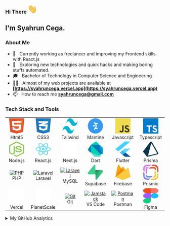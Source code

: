 <h3> Hi There <img src="https://github.com/syahruncega/syahruncega/blob/main/gifs/Hi.gif" width="30"></h3>

## I'm Syahrun Cega.

### About Me

- 🔭 &nbsp; Currently working as freelancer and improving my Frontend skills with React.js
- 🤔 &nbsp; Exploring new technologies and quick hacks and making boring stuffs automated.
- 🎓 &nbsp; Bachelor of Technology in Computer Science and Engineering
- 👨‍💻 &nbsp; Almost of my web projects are available at **[https://syahruncega.vercel.app](https://syahruncega.vercel.app)**
- 📫 &nbsp; How to reach me **syahruncega@gmail.com**

### Tech Stack and Tools

<table align="center">
  <tr>
    <td align="center" width="96">
      <a href="#html5">
        <img
          src="https://github.com/syahruncega/syahruncega/blob/main/svgs/html.svg"
          width="48"
          height="48"
          alt="Html5"
        />
      </a>
      <br />Html5
    </td>
    <td align="center" width="96">
      <a href="#css3">
        <img
          src="https://github.com/syahruncega/syahruncega/blob/main/svgs/css.svg"
          width="48"
          height="48"
          alt="Css3"
        />
      </a>
      <br />CSS3
    </td>
    <td align="center" width="96">
      <a href="#bootstrap">
        <img
          src="https://github.com/syahruncega/syahruncega/blob/main/svgs/tailwind.svg"
          width="48"
          height="48"
          alt="Bootstrap"
        />
      </a>
      <br />Tailwind
    </td>
    <td align="center" width="96">
      <a href="#mantine">
        <img
          src="https://github.com/syahruncega/syahruncega/blob/main/svgs/mantine.svg"
          width="48"
          height="48"
          alt="Mantine"
        />
      </a>
      <br />Mantine
    </td>
    <td align="center" width="96">
      <a href="#js">
        <img
          src="https://github.com/syahruncega/syahruncega/blob/main/svgs/javascript.svg"
          width="48"
          height="48"
          alt="javascript"
        />
      </a>
      <br />Javascript
    </td>
    <td align="center" width="96">
      <a href="#ts">
        <img
          src="https://github.com/syahruncega/syahruncega/blob/main/svgs/typescript.svg"
          width="48"
          height="48"
          alt="typescript"
        />
      </a>
      <br />Typescript
    </td>
  </tr>

  <tr>
    <td align="center" width="96">
      <a href="#node">
        <img
          src="https://github.com/syahruncega/syahruncega/blob/main/svgs/nodejs.svg"
          width="48"
          height="48"
          alt="Node.js"
        />
      </a>
      <br />Node.js
    </td>
    <td align="center" width="96">
      <a href="#react">
        <img
          src="https://github.com/syahruncega/syahruncega/blob/main/svgs/react.svg"
          width="48"
          height="48"
          alt="React.js"
        />
      </a>
      <br />React.js
    </td>
    <td align="center" width="96">
      <a href="#nextjs">
        <img
          src="https://github.com/syahruncega/syahruncega/blob/main/svgs/nextjs.svg"
          width="48"
          height="48"
          alt="Next.js"
        />
      </a>
      <br />Next.js
    </td>
    <td align="center" width="96">
      <a href="#dart">
        <img
          src="https://github.com/syahruncega/syahruncega/blob/main/svgs/dart.svg"
          width="48"
          height="48"
          alt="Git"
        />
      </a>
      <br />Dart
    </td>
    <td align="center" width="96">
      <a href="#flutter">
        <img
          src="https://github.com/syahruncega/syahruncega/blob/main/svgs/flutter.svg"
          width="48"
          height="48"
          alt="Git"
        />
      </a>
      <br />Flutter
    </td>
    <td align="center" width="96">
      <a href="#prisma">
        <img
          src="https://github.com/syahruncega/syahruncega/blob/main/svgs/prisma.svg"
          width="48"
          height="48"
          alt="Prisma"
        />
      </a>
      <br />Prisma
    </td>
  </tr>
  <tr>
    <td align="center" width="96">
      <a href="#nuxtjs">
        <img
          src="https://i.ibb.co/LzmYpDX/146-1466902-php-logo-png-transparent-php-logo-png-png-removebg-preview.png"
          width="48"
          height="48"
          alt="PHP"
        />
      </a>
      <br />PHP
    </td>
    <td align="center" width="96">
      <a href="#laravel">
        <img
          src="https://cdn.worldvectorlogo.com/logos/laravel-2.svg"
          width="48"
          height="48"
          alt="Laravel"
        />
      </a>
      <br />Laravel
    </td>
    <td align="center" width="96">
      <a href="#laravel">
        <img
          src="https://www.logo.wine/a/logo/MySQL/MySQL-Logo.wine.svg"
          width="48"
          height="48"
          alt="Laravel"
        />
      </a>
      <br />MySQL
    </td>
    <td align="center" width="96">
      <a href="#supabase">
        <img
          src="https://github.com/syahruncega/syahruncega/blob/main/svgs/supabase.svg"
          width="48"
          height="48"
          alt="supabase"
        />
      </a>
      <br />Supabase
    </td>
    <td align="center" width="96">
      <a href="#firebase">
        <img
          src="https://github.com/syahruncega/syahruncega/blob/main/svgs/firebase.svg"
          width="48"
          height="48"
          alt="Firebase"
        />
      </a>
      <br />Firebase
    </td>
    <td align="center" width="96">
      <a href="#prismic">
        <img
          src="https://github.com/syahruncega/syahruncega/blob/main/svgs/prismic.svg"
          width="48"
          height="48"
          alt="Prismic"
        />
      </a>
      <br />Prismic
    </td>
  </tr>
  <tr>
    <td align="center" width="96">
      <a href="#vercel">
        <img
          src="https://github.com/syahruncega/syahruncega/blob/main/svgs/vercel-white.svg"
          width="48"
          height="48"
          alt="Vercel"
        />
      </a>
      <br />Vercel
    </td>
    <td align="center" width="96">
      <a href="#planetscale">
        <img
          src="https://github.com/syahruncega/syahruncega/blob/main/svgs/planetscale.svg"
          width="48"
          height="48"
          alt="Planetscale"
        />
      </a>
      <br />PlanetScale
    </td>
    <td align="center" width="96">
      <a href="#git">
        <img
          src="https://upload.wikimedia.org/wikipedia/commons/thumb/3/3f/Git_icon.svg/1200px-Git_icon.svg.png"
          width="48"
          height="48"
          alt="Git"
        />
      </a>
      <br />Git
    </td>
    <td align="center" width="96">
      <a href="#vscode">
        <img
          src="https://upload.wikimedia.org/wikipedia/commons/9/9a/Visual_Studio_Code_1.35_icon.svg"
          width="48"
          height="48"
          alt="Jamstack"
        />
      </a>
      <br />VS Code
    </td>
    <td align="center" width="96">
      <a href="#postman">
        <img
          src="https://www.vectorlogo.zone/logos/getpostman/getpostman-icon.svg"
          width="48"
          height="48"
          alt="Postman"
        />
      </a>
      <br />Postman
    </td>
    <td align="center" width="96">
      <a href="#figma">
        <img
          src="https://github.com/syahruncega/syahruncega/blob/main/svgs/figma.svg"
          width="48"
          height="48"
          alt="Figma"
        />
      </a>
      <br />Figma
    </td>
  </tr>
</table>

<details>
  <summary>My GitHub Analytics</summary>

  <p>
    &nbsp;<img
      width="100%"
      height="250px"
      align="center"
      src="https://github-readme-stats.vercel.app/api?username=syahruncega&show_icons=true&locale=en&theme=radical"
      alt="syahruncega"
    />
  </p>
  <p>
    <img
      width="100%"
      height="200px"
      align="left"
      src="https://github-readme-stats.vercel.app/api/top-langs?username=syahruncega&show_icons=true&locale=en&layout=compact&theme=radical"
      alt="syahruncega"
    />
  </p>
</details>

